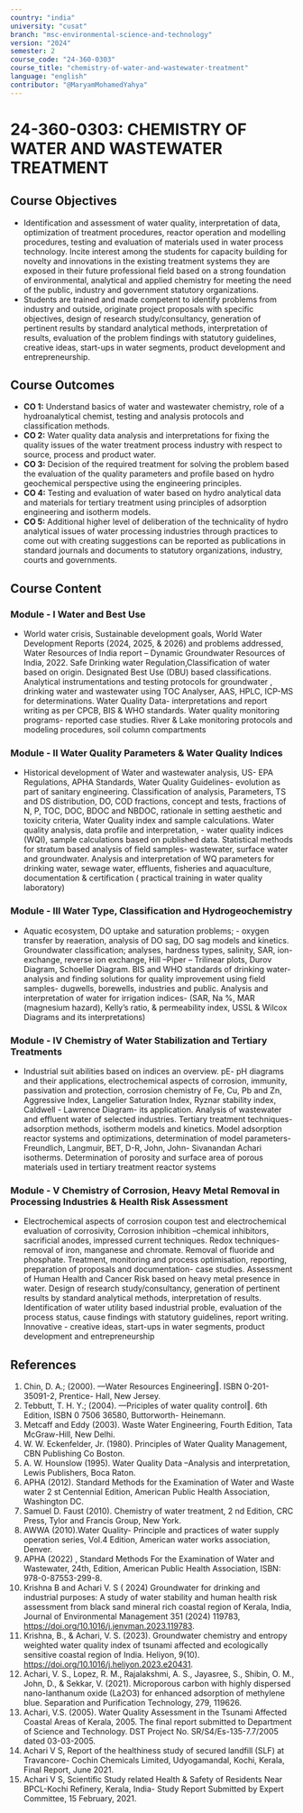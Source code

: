 ```yaml
---
country: "india"
university: "cusat"
branch: "msc-environmental-science-and-technology"
version: "2024"
semester: 2
course_code: "24-360-0303"
course_title: "chemistry-of-water-and-wastewater-treatment"
language: "english"
contributor: "@MaryamMohamedYahya"
---
```


# 24-360-0303: CHEMISTRY OF WATER AND WASTEWATER TREATMENT


## Course Objectives
* Identification and assessment of water quality, interpretation of data, optimization of treatment procedures, reactor operation and modelling procedures, testing and evaluation of materials used in water process technology. Incite interest among the students for capacity building for novelty and innovations in the existing treatment systems they are exposed in their future professional field based on a strong foundation of environmental, analytical and applied chemistry for meeting the need of the public, industry and government statutory organizations. 
* Students are trained and made competent to identify problems from industry and outside, originate project proposals with specific objectives, design of research study/consultancy, generation of pertinent results by standard analytical methods, interpretation of results, evaluation of the problem findings with statutory guidelines, creative ideas, start-ups in water segments, product development and entrepreneurship.

## Course Outcomes
* **CO 1:** Understand basics of water and wastewater chemistry, role of a hydroanalytical chemist, testing and analysis protocols and classification methods.
* **CO 2:** Water quality data analysis and interpretations for fixing the quality issues of the water treatment process industry with respect to source, process and product water.
* **CO 3:** Decision of the required treatment for solving the problem based the evaluation of the quality parameters and profile based on hydro geochemical perspective using the engineering principles.
* **CO 4:** Testing and evaluation of water based on hydro analytical data and materials for tertiary treatment using principles of adsorption engineering and isotherm models.
* **CO 5:** Additional higher level of deliberation of the technicality of hydro analytical issues of water processing industries through practices to come out with creating suggestions can be reported as publications in standard journals and documents to statutory organizations, industry, courts and governments.

## Course Content

### Module - I Water and Best Use
* World water crisis, Sustainable development goals, World Water Development Reports (2024, 2025, & 2026) and problems addressed, Water Resources of India report – Dynamic Groundwater Resources of India, 2022. Safe Drinking water Regulation,Classification of water based on origin. Designated Best Use (DBU) based classifications. Analytical instrumentations and testing protocols for groundwater , drinking water and wastewater using TOC Analyser, AAS, HPLC, ICP-MS for determinations. Water Quality Data- interpretations and report writing as per CPCB, BIS & WHO standards. Water quality monitoring programs- reported case studies. River & Lake monitoring protocols and modeling procedures, soil column compartments

### Module - II Water Quality Parameters & Water Quality Indices
* Historical development of Water and wastewater analysis, US- EPA Regulations, APHA Standards, Water Quality Guidelines- evolution as part of sanitary engineering. Classification of analysis, Parameters, TS and DS distribution, DO, COD fractions, concept and tests, fractions of N, P, TOC, DOC, BDOC and NBDOC, rationale in setting aesthetic and toxicity criteria, Water Quality index and sample calculations. Water quality analysis, data profile and interpretation, - water quality indices (WQI), sample calculations based on published data. Statistical methods for stratum based analysis of field samples- wastewater, surface water and groundwater. Analysis and interpretation of WQ parameters for drinking water, sewage water, effluents, fisheries and aquaculture, documentation & certification ( practical training in water quality laboratory)

### Module - III Water Type, Classification and Hydrogeochemistry
* Aquatic ecosystem, DO uptake and saturation problems; - oxygen transfer by reaeration, analysis of DO sag, DO sag models and kinetics. Groundwater classification; analyses, hardness types, salinity, SAR, ion-exchange, reverse ion exchange, Hill –Piper – Trilinear plots, Durov Diagram, Schoeller Diagram. BIS and WHO standards of drinking water- analysis and finding solutions for quality improvement using field samples- dugwells, borewells, industries and public. Analysis and interpretation of water for irrigation indices- (SAR, Na %, MAR (magnesium hazard), Kelly’s ratio, & permeability index, USSL & Wilcox Diagrams and its interpretations)

### Module - IV Chemistry of Water Stabilization and Tertiary Treatments
* Industrial suit abilities based on indices an overview. pE- pH diagrams and their applications, electrochemical aspects of corrosion, immunity, passivation and protection, corrosion chemistry of Fe, Cu, Pb and Zn, Aggressive Index, Langelier Saturation Index, Ryznar stability index, Caldwell - Lawrence Diagram- its application. Analysis of wastewater and effluent water of selected industries. Tertiary treatment techniques- adsorption methods, isotherm models and kinetics. Model adsorption reactor systems and optimizations, determination of model parameters-Freundlich, Langmuir, BET, D-R, John, John- Sivanandan Achari isotherms. Determination of porosity and surface area of porous materials used in tertiary treatment reactor systems

### Module - V Chemistry of Corrosion, Heavy Metal Removal in Processing Industries & Health Risk Assessment
* Electrochemical aspects of corrosion coupon test and electrochemical evaluation of corrosivity, Corrosion inhibition –chemical inhibitors, sacrificial anodes, impressed current techniques. Redox techniques- removal of iron, manganese and chromate. Removal of fluoride and phosphate. Treatment, monitoring and process optimisation, reporting, preparation of proposals and documentation- case studies. Assessment of Human Health and Cancer Risk based on heavy metal presence in water. Design of research study/consultancy, generation of pertinent results by standard analytical methods, interpretation of results. Identification of water utility based industrial proble, evaluation of the process status, cause findings with statutory guidelines, report writing. Innovative - creative ideas, start-ups in water segments, product development and entrepreneurship

## References
1. Chin, D. A.; (2000). —Water Resources Engineering‖. ISBN 0-201-35091-2, Prentice- Hall, New Jersey.
2. Tebbutt, T. H. Y.; (2004). —Priciples of water quality control‖. 6th Edition, ISBN 0 7506 36580, Buttorworth- Heinemann.
3. Metcaff and Eddy (2003). Waste Water Engineering, Fourth Edition, Tata McGraw-Hill, New Delhi.
4. W. W. Eckenfelder, Jr. (1980). Principles of Water Quality Management, CBN Publishing Co Boston.
5. A. W. Hounslow (1995). Water Quality Data –Analysis and interpretation, Lewis Publishers, Boca Raton.
6. APHA (2012). Standard Methods for the Examination of Water and Waste water 2 st Centennial Edition, American Public Health Association, Washington DC.
7. Samuel D. Faust (2010). Chemistry of water treatment, 2 nd Edition, CRC Press, Tylor and Francis
Group, New York.
8. AWWA (2010).Water Quality- Principle and practices of water supply operation series, Vol.4 Edition, American water works association, Denver.
9. APHA (2022) , Standard Methods For the Examination of Water and Wastewater, 24th, Edition, American Public Health Association, ISBN: 978-0-87553-299-8.
10. Krishna B and Achari V. S ( 2024) Groundwater for drinking and industrial purposes: A study of water stability and human health risk assessment from black sand mineral rich coastal region of Kerala, India, Journal of Environmental Management 351 (2024) 119783, https://doi.org/10.1016/j.jenvman.2023.119783.
11. Krishna, B., & Achari, V. S. (2023). Groundwater chemistry and entropy weighted water quality index of tsunami affected and ecologically sensitive coastal region of India. Heliyon, 9(10).
https://doi.org/10.1016/j.heliyon.2023.e20431.
12. Achari, V. S., Lopez, R. M., Rajalakshmi, A. S., Jayasree, S., Shibin, O. M., John, D., & Sekkar, V. (2021). Microporous carbon with highly dispersed nano-lanthanum oxide (La2O3) for enhanced adsorption of methylene blue. Separation and Purification Technology, 279, 119626.
13. Achari, V.S. (2005). Water Quality Assessment in the Tsunami Affected Coastal Areas of Kerala, 2005. The final report submitted to Department of Science and Technology. DST Project No. SR/S4/Es-135-7.7/2005 dated 03-03-2005.
14. Achari V S, Report of the healthiness study of secured landfill (SLF) at Travancore- Cochin Chemicals Limited, Udyogamandal, Kochi, Kerala, Final Report, June 2021.
15. Achari V S, Scientific Study related Health & Safety of Residents Near BPCL-Kochi Refinery, Kerala, India- Study Report Submitted by Expert Committee, 15 February, 2021.